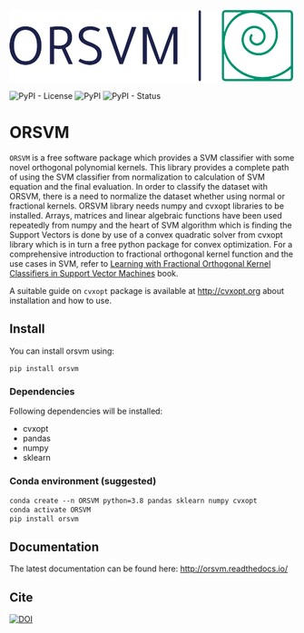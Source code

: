 ![LOGO](docs/source/_static//identicons.png)


![PyPI - License](https://img.shields.io/pypi/l/orsvm)
![PyPI](https://img.shields.io/pypi/v/orsvm)
![PyPI - Status](https://img.shields.io/pypi/status/orsvm)
# ORSVM 

`ORSVM` is a free software package which provides a SVM classifier with  some novel orthogonal polynomial kernels.
This library provides a complete path of using the SVM classifier from normalization to calculation of SVM equation and the final evaluation.
In order to classify the dataset with ORSVM, there is a need to normalize the dataset whether using normal or fractional kernels.
ORSVM library needs numpy and cvxopt libraries to be installed. Arrays, matrices and linear algebraic functions have been used repeatedly from numpy and
 the heart of SVM algorithm which is finding the Support Vectors is done by use of a convex quadratic solver from cvxopt library which is in turn a free python package for 
 convex optimization. 
 For a comprehensive introduction to fractional orthogonal kernel function and the use cases in SVM, refer to [Learning with Fractional Orthogonal Kernel Classifiers in Support Vector Machines](https://link.springer.com/book/9789811965524) book.
 
A suitable guide on `cvxopt` package is available at http://cvxopt.org about installation and how to use.
 

 ## Install
 You can install orsvm using:
```
pip install orsvm
```

### Dependencies
Following dependencies will be installed:
- cvxopt
- pandas
- numpy
- sklearn

### Conda environment (suggested)
```
conda create --n ORSVM python=3.8 pandas sklearn numpy cvxopt
conda activate ORSVM
pip install orsvm
```

## Documentation
The latest documentation can be found here: http://orsvm.readthedocs.io/

## Cite
[![DOI](https://zenodo.org/badge/409558175.svg)](https://zenodo.org/badge/latestdoi/409558175)
